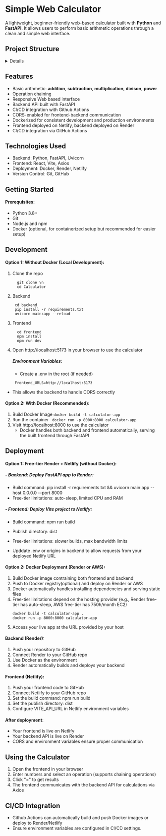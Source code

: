 # Simple Web Calculator 
A lightweight, beginner-friendly web-based calculator built with **Python** and **FastAPI**. It allows users to perform basic arithmetic operations through a clean and simple web interface. 

## Project Structure 
<details>

```
calculator/
├── backend/
│   ├── logic/
│   │   └── calculator.py
│   ├── models/
│   │   └── arithmetic_models.py
│   ├── routes/
│   │   └── arithmetic_routes.py
│   ├── __init__.py
│   └── main.py
├── backend_test/
│   ├── test_calculator_logic.py
│   ├── test_routs.py
├── frontend/
│   ├── src/
│   │   ├── components
│   │   │   └── Calculator.vue
│   │   ├── services
│   │   │   └── api.js
│   │   ├── App.vue
│   │   └── main.js
│   ├── public/
│   └── package.json
├── Dockerfile
├── .dockerignore
├── main.py
├── .gitignore
├── README.md
├── requirements.txt
└── .env
  
```
</details> 

## Features 
- Basic arithmetic: **addition**, **subtraction**, **multiplication**, **divison**, **power**
- Operation chaining
- Responsive Web based interface
- Backend API built with FastAPI
- CI/CD integration with Github Actions
- CORS-enabled for frontend-backend communication
- Dockerized for consistent development and production environments
- Frontend deployed on Netlify, backend deployed on Render
- CI/CD integration via GitHub Actions

## Technologies Used
- Backend: Python, FastAPI, Uvicorn
- Frontend: React, Vite, Axios
- Deployment: Docker, Render, Netlify
- Version Control: Git, GitHub

## Getting Started
#### Prerequisites: 
- Python 3.8+
- Git
- Node.js and npm 
- Docker (optional, for containerized setup but recommended for easier setup)

## Development 
#### Option 1: Without Docker (Local Development):
1. Clone the repo
   ```
     git clone \n
     cd Calculator 
   ```
2. Backend
    ```
     cd backend
     pip install -r requirements.txt
     uvicorn main:app --reload 
   ```
3. Frontend
   ```
     cd frontend
     npm install
     npm run dev
   ```
4. Open http://localhost:5173 in your browser to use the calculator
   ##### Environment Variables:
   - Create a .env in the root (if needed) 
    ```
     Frontend_URLS=http://localhost:5173
    ```
  - This allows the backend to handle CORS correctly
    

#### Option 2: With Docker (Recommended): 
1. Build Docker Image
  ` docker build -t calculator-app `
2. Run the container
  ` docker run -p 8000:8000 calculator-app`
3. Visit http://localhost:8000 to use the calculator
   - Docker handles both backend and frontend automatically, serving the built frontend through FastAPI

## Deployment
#### Option 1: Free-tier Render + Netlify (without Docker):
##### - Backend: Deploy FastAPI app to Render:
- Build command: pip install -r requirements.txt && uvicorn main:app --host 0.0.0.0 --port 8000
- Free-tier limitations: auto-sleep, limited CPU and RAM

##### - Frontend: Deploy Vite project to Netlify:
- Build command: npm run build
- Publish directory: dist
- Free-tier limitations: slower builds, max bandwidth limits

- Upddate .env or origins in backend to allow requests from your deployed Netlify URL

#### Option 2: Docker Deployment (Render or AWS):
1. Build Docker image contraining both frontend and backend 
2. Push to Docker registry(optional) and deploy on Render or AWS
3. Docker automatically handles installing dependencies and serving static files
4. Free-tier limitations depend on the hosting provider (e.g., Render free-tier has auto-sleep, AWS free-tier has 750h/month EC2)
   ```
   docker build -t calculator-app .
   docker run -p 8000:8000 calculator-app 
   ```
5. Access your live app at the URL provided by your host 

#### Backend (Render):
1. Push your repository to GitHub
2. Connect Render to your GitHub repo
3. Use Docker as the environment
4. Render automatically builds and deploys your backend

#### Frontend (Netlify):
1. Push your frontend code to GitHub
2. Connect Netlify to your GitHub repo
3. Set the build command: npm run build
4. Set the publish directory: dist
5. Configure VITE_API_URL in Netlify environment variables

#### After deployment:
- Your frontend is live on Netlify
- Your backend API is live on Render
- CORS and environment variables ensure proper communication

## Using the Calculator 
1. Open the frontend in your browser
2. Enter numbers and select an operation (supports chaining operations)
3. Click "=" to get results
4. The frontend communicates with the backend API for calculations via Axios 

## CI/CD Integration
- Github Actions can automatically build and push Docker images or deploy to Render/Netlify
- Ensure environment variables are configured in CI/CD settings.




